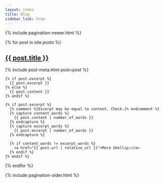```yaml
---
layout: index
title: Blog
sidebar_link: true
---
```



<div class="content">
  {% include pagination-newer.html %}  

  {% for post in site.posts %}
  <article class="post-body">
    <h2 class="post-title">
      <a href="{{ post.url | relative_url }}">
        {{ post.title }}
      </a>
    </h2>
    {% include post-meta.html post=post %}

    {% if post.excerpt %}
      {{ post.excerpt }}
    {% else %}
      {{ post.content }}
    {% endif %}

    {% if post.excerpt %}
      {% comment %}Excerpt may be equal to content. Check.{% endcomment %}
      {% capture content_words %}
        {{ post.content | number_of_words }}
      {% endcapture %}
      {% capture excerpt_words %}
        {{ post.excerpt | number_of_words }}
      {% endcapture %}

      {% if content_words != excerpt_words %}
        <a href="{{ post.url | relative_url }}">More &hellip;</a>
      {% endif %}
    {% endif %}
  </article>
  {% endfor %}

  {% include pagination-older.html %}
</div>